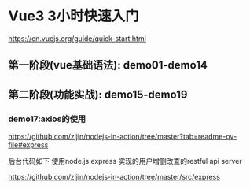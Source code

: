 # Vue3 3小时快速入门

https://cn.vuejs.org/guide/quick-start.html


## 第一阶段(vue基础语法): demo01-demo14

## 第二阶段(功能实战): demo15-demo19

### demo17:axios的使用

https://github.com/zljin/nodejs-in-action/tree/master?tab=readme-ov-file#express

后台代码如下 使用node.js express 实现的用户增删改查的restful api server

https://github.com/zljin/nodejs-in-action/tree/master/src/express